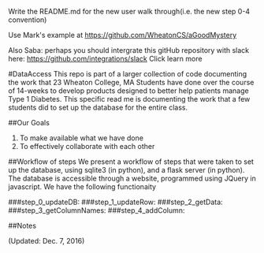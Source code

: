 Write the README.md for the new user walk through(i.e. the new step 0-4 convention)

Use Mark's example at https://github.com/WheatonCS/aGoodMystery

Also Saba: perhaps you should intergrate this gitHub repository with slack here: https://github.com/integrations/slack
Click learn more

#DataAccess
This repo is part of a larger collection of code documenting the work that 23 Wheaton College, MA Students have done over the course of 14-weeks to develop products designed to better help patients manage Type 1 Diabetes. This specific read me is documenting the work that a few students did to set up the database for the entire class.

##Our Goals
1. To make available what we have done 
2. To effectively collaborate with each other

##Workflow of steps
We present a workflow of steps that were taken to set up the database, using sqlite3 (in python), and a flask server (in python). The database is accessible through a website, programmed using JQuery in javascript. We have the following functionaity

###step_0_updateDB:
###step_1_updateRow:
###step_2_getData:
###step_3_getColumnNames:
###step_4_addColumn:

##Notes


(Updated: Dec. 7, 2016)
